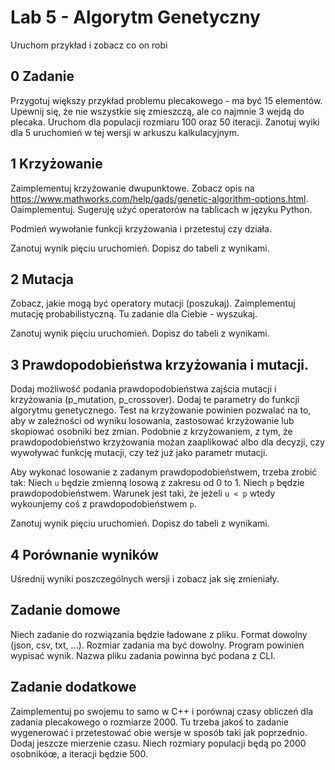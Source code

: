 # Lab 5 - Algorytm Genetyczny

Uruchom przykład i zobacz co on robi
## 0 Zadanie

Przygotuj większy przykład problemu plecakowego - ma być 15 elementów. Upewnij się, że nie wszystkie się zmieszczą, ale co najmnie 3 wejdą do plecaka. Uruchom dla populacji rozmiaru 100 oraz 50 iteracji. Zanotuj wyiki dla 5 uruchomień w tej wersji w arkuszu kalkulacyjnym.

## 1 Krzyżowanie

Zaimplementuj krzyżowanie dwupunktowe. Zobacz opis na https://www.mathworks.com/help/gads/genetic-algorithm-options.html. Oaimplementuj. Sugeruję użyć operatorów na tablicach w języku Python.

Podmień wywołanie funkcji krzyżowania i przetestuj czy działa.

Zanotuj wynik pięciu uruchomień. Dopisz do tabeli z wynikami.

## 2 Mutacja

Zobacz, jakie mogą być operatory mutacji (poszukaj). Zaimplementuj mutację probabilistyczną. Tu zadanie dla Ciebie - wyszukaj.

Zanotuj wynik pięciu uruchomień. Dopisz do tabeli z wynikami.

## 3 Prawdopodobieństwa krzyżowania i mutacji.

Dodaj możliwość podania prawdopodobieństwa zajścia mutacji i krzyżowania (p_mutation, p_crossover). Dodaj te parametry do funkcji algorytmu genetycznego. Test na krzyżowanie powinien pozwalać na to, aby w zależności od wyniku losowania, zastosować krzyżowanie lub skopiować osobniki bez zmian. Podobnie z krzyżowaniem, z tym, że prawdopodobieństwo krzyżowania możan zaaplikować albo dla decyzji, czy wywoływać funkcję mutacji, czy też już jako parametr mutacji.

Aby wykonać losowanie z zadanym prawdopodobieństwem, trzeba zrobić tak:
Niech ```u``` będzie zmienną losową z zakresu od 0 to 1. Niech ```p``` będzie prawdopodobieństwem. Warunek jest taki, że jeżeli ```u < p``` wtedy wykounjemy coś z prawdopodobieństwem ```p```.

Zanotuj wynik pięciu uruchomień. Dopisz do tabeli z wynikami.

## 4 Porównanie wyników

Uśrednij wyniki poszczególnych wersji i zobacz jak się zmieniały.

## Zadanie domowe

Niech zadanie do rozwiązania będzie ładowane z pliku. Format dowolny (json, csv, txt, ...). Rozmiar zadania ma być dowolny. Program powinien wypisać wynik. Nazwa pliku zadania powinna być podana z CLI.

## Zadanie dodatkowe

Zaimplementuj po swojemu to samo w C++ i porównaj czasy obliczeń dla zadania plecakowego o rozmiarze 2000. Tu trzeba jakoś to zadanie wygenerować i przetestować obie wersje w sposób taki jak poprzednio. Dodaj jeszcze mierzenie czasu. Niech rozmiary populacji będą po 2000 osobnikóœ, a iteracji będzie 500.

